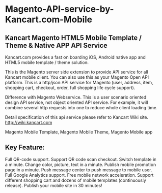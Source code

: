 Magento-API-service-by-Kancart.com-Mobile
=========================================

Kancart Magento HTML5 Mobile Template / Theme & Native APP API Service
-----------------------------------------
Kancart.com provides a fast on boarding iOS, Android native app and HTML5 mobile template / theme solution.

This is the Magento server side extension to provide API service for all Kancart mobile client. You can also use this as your Magento Open API platform. This is a http/json API service for Magento (user, address, item, shopping cart, checkout, order, full shopping life cycle support).

Difference with Magento Webservice. This is a user scenario oriented design API service, not object oriented API service. For example, it will combine several http requests into one to reduce whole client loading time.

Detail specification of this api service please refer to Kancart Wiki site. http://wiki.kancart.com

Magento Mobile Template, Magento Mobile Theme, Magento Mobile app

Key Feature:
------------
Full QR-code support. Support QR code scan checkout.
Switch template in a minute. Change color, picture, text in a minute.
Publish mobile promotion page in a minute.
Push message center to push message to mobile user.
Full Google Analytics support.
Free mobile network acceleration.
Support different shopping cart and dozens of mobile templates (continuously release).
Publish your mobile site in 30 minutes!
